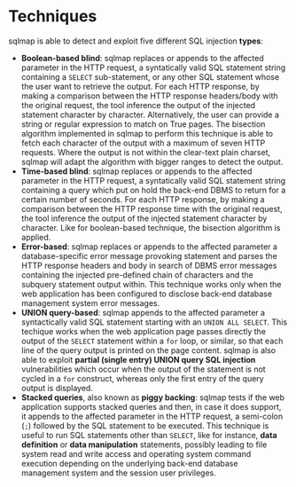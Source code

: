 # Techniques

sqlmap is able to detect and exploit five different SQL injection **types**:

* **Boolean-based blind**: sqlmap replaces or appends to the affected parameter in the HTTP request, a syntatically valid SQL statement string containing a `SELECT` sub-statement, or any other SQL statement whose the user want to retrieve the output. For each HTTP response, by making a comparison between the HTTP response headers/body with the original request, the tool inference the output of the injected statement character by character. Alternatively, the user can provide a string or regular expression to match on True pages. The bisection algorithm implemented in sqlmap to perform this technique is able to fetch each character of the output with a maximum of seven HTTP requests. Where the output is not within the clear-text plain charset, sqlmap will adapt the algorithm with bigger ranges to detect the output.
* **Time-based blind**: sqlmap replaces or appends to the affected parameter in the HTTP request, a syntatically valid SQL statement string containing a query which put on hold the back-end DBMS to return for a certain number of seconds. For each HTTP response, by making a comparison between the HTTP response time with the original request, the tool inference the output of the injected statement character by character. Like for boolean-based technique, the bisection algorithm is applied.
* **Error-based**: sqlmap replaces or appends to the affected parameter a database-specific error message provoking statement and parses the HTTP response headers and body in search of DBMS error messages containing the injected pre-defined chain of characters and the subquery statement output within. This technique works only when the web application has been configured to disclose back-end database management system error messages.
* **UNION query-based**: sqlmap appends to the affected parameter a syntactically valid SQL statement starting with an `UNION ALL SELECT`. This techique works when the web application page passes directly the output of the `SELECT` statement within a `for` loop, or similar, so that each line of the query output is printed on the page content. sqlmap is also able to exploit **partial (single entry) UNION query SQL injection** vulnerabilities which occur when the output of the statement is not cycled in a `for` construct, whereas only the first entry of the query output is displayed.
* **Stacked queries**, also known as **piggy backing**: sqlmap tests if the web application supports stacked queries and then, in case it does support, it appends to the affected
parameter in the HTTP request, a semi-colon (`;`) followed by the SQL statement to be executed. This technique is useful to run SQL statements other than `SELECT`, like for instance, **data definition** or **data manipulation** statements, possibly leading to file system read and write access and operating system command execution depending on the underlying back-end database management system and the session user privileges.
